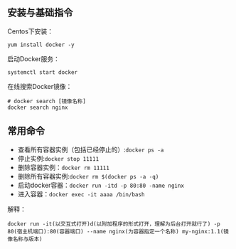## 安装与基础指令

Centos下安装：

    yum install docker -y

启动Docker服务：

    systemctl start docker

在线搜索Docker镜像：

    # docker search [镜像名称]
    docker search nginx

## 常用命令

- 查看所有容器实例（包括已经停止的）:`docker ps -a`
- 停止实例:`docker stop 11111`
- 删除容器实例：`docker rm 11111`
- 删除所有容器实例:`docker rm $(docker ps -a -q)`
- 启动docker容器：`docker run -itd -p 80:80 -name nginx`
- 进入容器：`docker exec -it aaaa /bin/bash`

解释：

	docker run -it(以交互式打开)d(以附加程序的形式打开，理解为后台打开就行了) -p 80(宿主机端口):80(容器端口) --name nginx(为容器指定一个名称) my-nginx:1.1(镜像名称与版本)